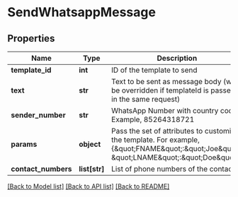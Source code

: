 # SendWhatsappMessage

## Properties
Name | Type | Description | Notes
------------ | ------------- | ------------- | -------------
**template_id** | **int** | ID of the template to send | [optional] 
**text** | **str** | Text to be sent as message body (will be overridden if templateId is passed in the same request) | [optional] 
**sender_number** | **str** | WhatsApp Number with country code. Example, 85264318721 | 
**params** | **object** | Pass the set of attributes to customize the template. For example, {\&quot;FNAME\&quot;:\&quot;Joe\&quot;, \&quot;LNAME\&quot;:\&quot;Doe\&quot;}. | [optional] 
**contact_numbers** | **list[str]** | List of phone numbers of the contacts | 

[[Back to Model list]](../README.md#documentation-for-models) [[Back to API list]](../README.md#documentation-for-api-endpoints) [[Back to README]](../README.md)


